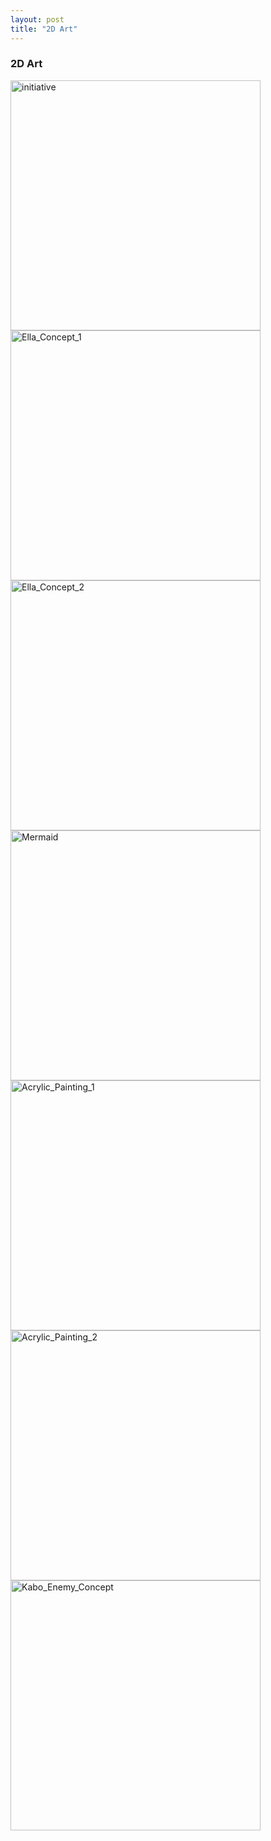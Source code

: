 ```yaml
---
layout: post
title: "2D Art"
---
```

### 2D Art

<img src="https://image.ibb.co/iOLUZe/initiative.png" alt="initiative" border="0" height="400">

<img src="https://image.ibb.co/j0eJcz/Ella_Concept_1.jpg" alt="Ella_Concept_1" border="0" height="400">

<img src="https://image.ibb.co/mzPUje/Ella_Concept_2.jpg" alt="Ella_Concept_2" border="0" height="400">

<img src="https://image.ibb.co/cQJiAK/Mermaid.jpg" alt="Mermaid" border="0" height="400">

<img src="https://image.ibb.co/mq08cz/Acrylic_Painting_1.jpg" alt="Acrylic_Painting_1" border="0" height="400">

<img src="https://image.ibb.co/dNrEHz/Acrylic_Painting_2.jpg" alt="Acrylic_Painting_2" border="0" height="400">

<img src="https://image.ibb.co/gURs4e/Kabo_Enemy_Concept.png" alt="Kabo_Enemy_Concept" border="0" height="400">
